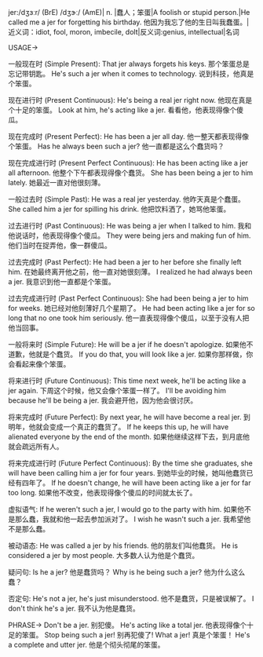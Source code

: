 jer:/dʒɜːr/ (BrE) /dʒɝː/ (AmE)| n. |蠢人；笨蛋|A foolish or stupid person.|He called me a jer for forgetting his birthday. 他因为我忘了他的生日叫我蠢蛋。|近义词：idiot, fool, moron, imbecile, dolt|反义词:genius, intellectual|名词


USAGE->

一般现在时 (Simple Present):
That jer always forgets his keys.  那个笨蛋总是忘记带钥匙。
He's such a jer when it comes to technology.  说到科技，他真是个笨蛋。

现在进行时 (Present Continuous):
He's being a real jer right now. 他现在真是个十足的笨蛋。
Look at him, he's acting like a jer. 看看他，他表现得像个傻瓜。


现在完成时 (Present Perfect):
He has been a jer all day. 他一整天都表现得像个笨蛋。
Has he always been such a jer? 他一直都是这么个蠢货吗？

现在完成进行时 (Present Perfect Continuous):
He has been acting like a jer all afternoon. 他整个下午都表现得像个蠢货。
She has been being a jer to him lately.  她最近一直对他很刻薄。


一般过去时 (Simple Past):
He was a real jer yesterday. 他昨天真是个蠢蛋。
She called him a jer for spilling his drink.  他把饮料洒了，她骂他笨蛋。

过去进行时 (Past Continuous):
He was being a jer when I talked to him. 我和他说话时，他表现得像个傻瓜。
They were being jers and making fun of him. 他们当时在捉弄他，像一群傻瓜。


过去完成时 (Past Perfect):
He had been a jer to her before she finally left him. 在她最终离开他之前，他一直对她很刻薄。
I realized he had always been a jer. 我意识到他一直都是个笨蛋。

过去完成进行时 (Past Perfect Continuous):
She had been being a jer to him for weeks.  她已经对他刻薄好几个星期了。
He had been acting like a jer for so long that no one took him seriously.  他一直表现得像个傻瓜，以至于没有人把他当回事。


一般将来时 (Simple Future):
He will be a jer if he doesn't apologize. 如果他不道歉，他就是个蠢货。
If you do that, you will look like a jer. 如果你那样做，你会看起来像个笨蛋。


将来进行时 (Future Continuous):
This time next week, he'll be acting like a jer again.  下周这个时候，他又会像个笨蛋一样了。
I'll be avoiding him because he'll be being a jer. 我会避开他，因为他会很讨厌。

将来完成时 (Future Perfect):
By next year, he will have become a real jer. 到明年，他就会变成一个真正的蠢货了。
If he keeps this up, he will have alienated everyone by the end of the month. 如果他继续这样下去，到月底他就会疏远所有人。

将来完成进行时 (Future Perfect Continuous):
By the time she graduates, she will have been calling him a jer for four years. 到她毕业的时候，她叫他蠢货已经有四年了。
If he doesn't change, he will have been acting like a jer for far too long. 如果他不改变，他表现得像个傻瓜的时间就太长了。

虚拟语气:
If he weren't such a jer, I would go to the party with him. 如果他不是那么蠢，我就和他一起去参加派对了。
I wish he wasn't such a jer. 我希望他不是那么蠢。

被动语态:
He was called a jer by his friends. 他的朋友们叫他蠢货。
He is considered a jer by most people. 大多数人认为他是个蠢货。


疑问句:
Is he a jer? 他是蠢货吗？
Why is he being such a jer? 他为什么这么蠢？


否定句:
He's not a jer, he's just misunderstood. 他不是蠢货，只是被误解了。
I don't think he's a jer. 我不认为他是蠢货。




PHRASE->
Don't be a jer. 别犯傻。
He's acting like a total jer. 他表现得像个十足的笨蛋。
Stop being such a jer! 别再犯傻了!
What a jer!  真是个笨蛋！
He's a complete and utter jer. 他是个彻头彻尾的笨蛋。
